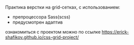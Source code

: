 Практика верстки на grid-сетках, c использованием:

-   препроцессора Sass(scss)
-   предусмотрен адаптив

ознакомиться с проектом можно по ссылке https://erick-shafikov.github.io/css-grid-project/
